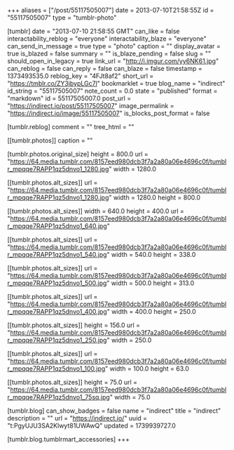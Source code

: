 +++
aliases = ["/post/55117505007"]
date = 2013-07-10T21:58:55Z
id = "55117505007"
type = "tumblr-photo"

[tumblr]
date = "2013-07-10 21:58:55 GMT"
can_like = false
interactability_reblog = "everyone"
interactability_blaze = "everyone"
can_send_in_message = true
type = "photo"
caption = ""
display_avatar = true
is_blazed = false
summary = ""
is_blaze_pending = false
slug = ""
should_open_in_legacy = true
link_url = "http://i.imgur.com/yy6NK61.jpg"
can_reblog = false
can_reply = false
can_blaze = false
timestamp = 1373493535.0
reblog_key = "4FJt8af2"
short_url = "https://tmblr.co/ZY3jbypLGc7l"
bookmarklet = true
blog_name = "indirect"
id_string = "55117505007"
note_count = 0.0
state = "published"
format = "markdown"
id = 55117505007.0
post_url = "https://indirect.io/post/55117505007"
image_permalink = "https://indirect.io/image/55117505007"
is_blocks_post_format = false

[tumblr.reblog]
comment = ""
tree_html = ""

[[tumblr.photos]]
caption = ""

[tumblr.photos.original_size]
height = 800.0
url = "https://64.media.tumblr.com/8157eed980dcb3f7a2a80a06e4696c0f/tumblr_mpqqe7RAPP1qz5dnvo1_1280.jpg"
width = 1280.0

[[tumblr.photos.alt_sizes]]
url = "https://64.media.tumblr.com/8157eed980dcb3f7a2a80a06e4696c0f/tumblr_mpqqe7RAPP1qz5dnvo1_1280.jpg"
width = 1280.0
height = 800.0

[[tumblr.photos.alt_sizes]]
width = 640.0
height = 400.0
url = "https://64.media.tumblr.com/8157eed980dcb3f7a2a80a06e4696c0f/tumblr_mpqqe7RAPP1qz5dnvo1_640.jpg"

[[tumblr.photos.alt_sizes]]
url = "https://64.media.tumblr.com/8157eed980dcb3f7a2a80a06e4696c0f/tumblr_mpqqe7RAPP1qz5dnvo1_540.jpg"
width = 540.0
height = 338.0

[[tumblr.photos.alt_sizes]]
url = "https://64.media.tumblr.com/8157eed980dcb3f7a2a80a06e4696c0f/tumblr_mpqqe7RAPP1qz5dnvo1_500.jpg"
width = 500.0
height = 313.0

[[tumblr.photos.alt_sizes]]
url = "https://64.media.tumblr.com/8157eed980dcb3f7a2a80a06e4696c0f/tumblr_mpqqe7RAPP1qz5dnvo1_400.jpg"
width = 400.0
height = 250.0

[[tumblr.photos.alt_sizes]]
height = 156.0
url = "https://64.media.tumblr.com/8157eed980dcb3f7a2a80a06e4696c0f/tumblr_mpqqe7RAPP1qz5dnvo1_250.jpg"
width = 250.0

[[tumblr.photos.alt_sizes]]
url = "https://64.media.tumblr.com/8157eed980dcb3f7a2a80a06e4696c0f/tumblr_mpqqe7RAPP1qz5dnvo1_100.jpg"
width = 100.0
height = 63.0

[[tumblr.photos.alt_sizes]]
height = 75.0
url = "https://64.media.tumblr.com/8157eed980dcb3f7a2a80a06e4696c0f/tumblr_mpqqe7RAPP1qz5dnvo1_75sq.jpg"
width = 75.0

[tumblr.blog]
can_show_badges = false
name = "indirect"
title = "indirect"
description = ""
url = "https://indirect.io/"
uuid = "t:PgyUJU3SA2Klwyt81UWAwQ"
updated = 1739939727.0

[tumblr.blog.tumblrmart_accessories]
+++

